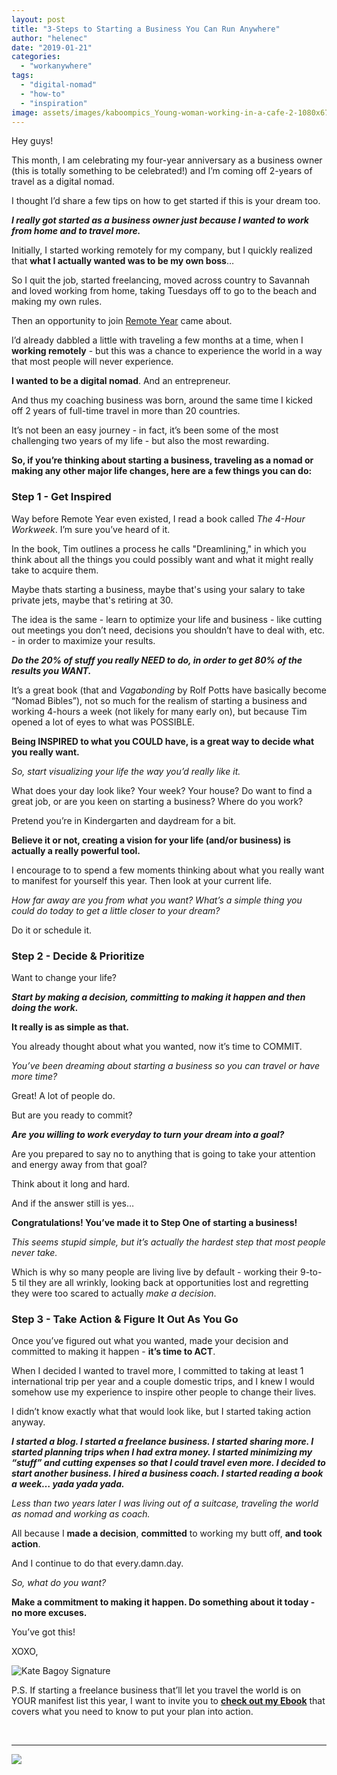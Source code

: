 ```yaml
---
layout: post
title: "3-Steps to Starting a Business You Can Run Anywhere"
author: "helenec"
date: "2019-01-21"
categories: 
  - "workanywhere"
tags: 
  - "digital-nomad"
  - "how-to"
  - "inspiration"
image: assets/images/kaboompics_Young-woman-working-in-a-cafe-2-1080x675.jpg
---
```


Hey guys!

This month, I am celebrating my four-year anniversary as a business owner (this is totally something to be celebrated!) and I’m coming off 2-years of travel as a digital nomad.

I thought I’d share a few tips on how to get started if this is your dream too.

_**I really got started as a business owner just because I wanted to work from home and to travel more.**_

Initially, I started working remotely for my company, but I quickly realized that **what I actually wanted was to be my own boss**…

So I quit the job, started freelancing, moved across country to Savannah and loved working from home, taking Tuesdays off to go to the beach and making my own rules.

Then an opportunity to join [Remote Year](http://www.remoteyear.com/general-application?referee=5132575) came about.

I’d already dabbled a little with traveling a few months at a time, when I **working remotely** - but this was a chance to experience the world in a way that most people will never experience.

**I wanted to be a digital nomad**. And an entrepreneur.

And thus my coaching business was born, around the same time I kicked off 2 years of full-time travel in more than 20 countries.

It’s not been an easy journey - in fact, it’s been some of the most challenging two years of my life - but also the most rewarding.

**So, if you’re thinking about starting a business, traveling as a nomad or making any other major life changes, here are a few things you can do:**

### **Step 1 - Get Inspired**

Way before Remote Year even existed, I read a book called _The 4-Hour Workweek_. I’m sure you’ve heard of it.

In the book, Tim outlines a process he calls "Dreamlining," in which you think about all the things you could possibly want and what it might really take to acquire them.

Maybe thats starting a business, maybe that's using your salary to take private jets, maybe that's retiring at 30.

The idea is the same - learn to optimize your life and business - like cutting out meetings you don’t need, decisions you shouldn’t have to deal with, etc. - in order to maximize your results.

_**Do the 20% of stuff you really NEED to do, in order to get 80% of the results you WANT.**_

It’s a great book (that and _Vagabonding_ by Rolf Potts have basically become “Nomad Bibles”), not so much for the realism of starting a business and working 4-hours a week (not likely for many early on), but because Tim opened a lot of eyes to what was POSSIBLE.

**Being INSPIRED to what you COULD have, is a great way to decide what you really want.**

_So, start visualizing your life the way you’d really like it._

What does your day look like? Your week? Your house? Do want to find a great job, or are you keen on starting a business? Where do you work?

Pretend you’re in Kindergarten and daydream for a bit.

**Believe it or not, creating a vision for your life (and/or business) is actually a really powerful tool.**

I encourage to to spend a few moments thinking about what you really want to manifest for yourself this year. Then look at your current life.

_How far away are you from what you want? What’s a simple thing you could do today to get a little closer to your dream?_

Do it or schedule it.

### **Step 2 - Decide & Prioritize**

Want to change your life?

_**Start by making a decision, committing to making it happen and then doing the work.**_

**It really is as simple as that.**

You already thought about what you wanted, now it’s time to COMMIT.

_You’ve been dreaming about starting a business so you can travel or have more time?_

Great! A lot of people do.

But are you ready to commit?

**_Are you willing to work everyday to turn your dream into a goal?_**

Are you prepared to say no to anything that is going to take your attention and energy away from that goal?

Think about it long and hard.

And if the answer still is yes…

**Congratulations! You’ve made it to Step One of starting a business!**

_This seems stupid simple, but it’s actually the hardest step that most people never take._

Which is why so many people are living live by default - working their 9-to-5 til they are all wrinkly, looking back at opportunities lost and regretting they were too scared to actually _make a decision_.

### **Step 3 - Take Action & Figure It Out As You Go**

Once you’ve figured out what you wanted, made your decision and committed to making it happen - **it’s time to ACT**.

When I decided I wanted to travel more, I committed to taking at least 1 international trip per year and a couple domestic trips, and I knew I would somehow use my experience to inspire other people to change their lives.

I didn’t know exactly what that would look like, but I started taking action anyway.

_**I started a blog. I started a freelance business. I started sharing more. I started planning trips when I had extra money. I started minimizing my “stuff” and cutting expenses so that I could travel even more. I decided to start another business. I hired a business coach. I started reading a book a week… yada yada yada.**_

_Less than two years later I was living out of a suitcase, traveling the world as nomad and working as coach._

All because I **made a decision**, **committed** to working my butt off, **and took action**.

And I continue to do that every.damn.day.

_So, what do you want?_

**Make a commitment to making it happen. Do something about it today - no more excuses.**

You’ve got this!

XOXO,

![Kate Bagoy Signature](images/kate-bagoy-signature-2.png)

P.S. If starting a freelance business that’ll let you travel the world is on YOUR manifest list this year, I want to invite you to [**check out my Ebook**](https://go.katebagoy.com/ebook) that covers what you need to know to put your plan into action. 

 

* * *

![](images/3stepstodiginomad-683x1024.png)
